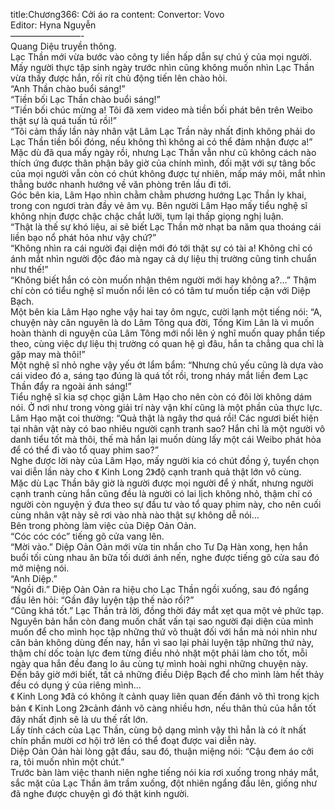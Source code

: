 title:Chương366: Cởi áo ra
content:
Convertor: Vovo<br>Editor: Hyna Nguyễn<br>————————-<br>Quang Diệu truyền thông.<br>Lạc Thần mới vừa bước vào công ty liền hấp dẫn sự chú ý của mọi người.<br>Mấy người thực tập sinh ngày trước nhìn cũng không muốn nhìn Lạc Thần vừa thấy được hắn, rối rít chủ động tiến lên chào hỏi.<br>“Anh Thần chào buổi sáng!”<br>“Tiền bối Lạc Thần chào buổi sáng!”<br>“Tiền bối chúc mừng a! Tôi đã xem video mà tiền bối phát bên trên Weibo thật sự là quá tuấn tú rồi!”<br>“Tôi cảm thấy lần này nhân vật Lâm Lạc Trần này nhất định không phải do Lạc Thần tiền bối đóng, nếu không thì không ai có thể đảm nhận được a!”<br>Mặc dù đã qua mấy ngày rồi, nhưng Lạc Thần vẫn như cũ không cách nào thích ứng được thân phận bây giờ của chính mình, đối mặt với sự tâng bốc của mọi người vẫn còn có chút không được tự nhiên, mấp máy môi, mắt nhìn thẳng bước nhanh hướng về văn phòng trên lầu đi tới.<br>Góc bên kia, Lâm Hạo nhìn chằm chằm phương hướng Lạc Thần ly khai, trong con ngươi tràn đầy vẻ âm vụ. Bên người Lâm Hạo mấy tiểu nghệ sĩ không nhịn được chậc chậc chắt lưỡi, tụm lại thấp giọng nghị luận.<br>“Thật là thế sự khó liệu, ai sẽ biết Lạc Thần mờ nhạt ba năm qua thoáng cái liền bạo nổ phát hỏa như vậy chứ?”<br>“Không nhìn ra cái người đại diện mới đó tới thật sự có tài a! Không chỉ có ánh mắt nhìn người độc đáo mà ngay cả dự liệu thị trường cũng tinh chuẩn như thế!”<br>“Không biết hắn có còn muốn nhận thêm người mới hay không a?…” Thậm chí còn có tiểu nghệ sĩ muốn nổi lên có có tâm tư muốn tiếp cận với Diệp Bạch.<br>Một bên kia Lâm Hạo nghe vậy hai tay ôm ngực, cười lạnh một tiếng nói: “A, chuyện này căn nguyên là do Lâm Tông qua đời, Tống Kim Lân là vì muốn hoàn thành di nguyện của Lâm Tông mới nổi lên ý nghĩ muốn quay phần tiếp theo, cùng việc dự liệu thị trường có quan hệ gì đâu, hắn ta chẳng qua chỉ là gặp may mà thôi!”<br>Một nghệ sĩ nhỏ nghe vậy yếu ớt lẩm bẩm: “Nhưng chủ yếu cũng là dựa vào cái video đó a, sáng tạo đúng là quá tốt rồi, trong nháy mắt liền đem Lạc Thần đẩy ra ngoài ánh sáng!”<br>Tiểu nghệ sĩ kia sợ chọc giận Lâm Hạo cho nên còn có đôi lời không dám nói. Ở nơi như trong vòng giải trí này vận khí cũng là một phần của thực lực.<br>Lâm Hạo mặt coi thường: “Quả thật là ngây thơ quá rồi! Các ngươi biết hiện tại nhân vật này có bao nhiêu người cạnh tranh sao? Hắn chỉ là một người vô danh tiểu tốt mà thôi, thế mà hắn lại muốn dùng lấy một cái Weibo phát hỏa để có thể đi vào tổ quay phim sao?”<br>Nghe được lời này của Lâm Hạo, mấy người kia có chút đồng ý, tuyển chọn vai diễn lần này cho 《 Kinh Long 2》độ cạnh tranh quả thật lớn vô cùng.<br>Mặc dù Lạc Thần bây giờ là người được mọi người để ý nhất, nhưng người cạnh tranh cùng hắn cũng đều là người có lai lịch không nhỏ, thậm chí có người còn nguyện ý đưa theo sự đầu tư vào tổ quay phim này, cho nên cuối cùng nhân vật này sẽ rơi vào nhà nào thật sự không dễ nói…<br>Bên trong phòng làm việc của Diệp Oản Oản.<br>“Cóc cóc cóc” tiếng gõ cửa vang lên.<br>“Mời vào.” Diệp Oản Oản mới vừa tin nhắn cho Tư Dạ Hàn xong, hẹn hắn buổi tối cùng nhau ăn bữa tối dưới ánh nến, nghe được tiếng gõ cửa sau đó mở miệng nói.<br>“Anh Diệp.”<br>“Ngồi đi.” Diệp Oản Oản ra hiệu cho Lạc Thần ngồi xuống, sau đó ngẩng đầu lên hỏi: “Gần đây luyện tập thế nào rồi?”<br>“Cũng khá tốt.” Lạc Thần trả lời, đồng thời đáy mắt xẹt qua một vẻ phức tạp.<br>Nguyên bản hắn còn đang muốn chất vấn tại sao người đại diện của mình muốn để cho mình học tập những thứ võ thuật đối với hắn mà nói nhìn như căn bản không dùng đến nay, hắn vì sao lại phải luyện tập những thứ này, thậm chí dốc toàn lực đem từng điều nhỏ nhặt một phải làm cho tốt, mỗi ngày qua hắn đều đang lo âu cùng tự mình hoài nghi những chuyện này.<br>Đến bây giờ mới biết, tất cả những điều Diệp Bạch để cho mình làm hết thảy đều có dụng ý của riêng mình…<br>《 Kinh Long 》đã có không ít cảnh quay liên quan đến đánh võ thì trong kịch bản 《 Kinh Long 2》cảnh đánh võ càng nhiều hơn, nếu thân thủ của hắn tốt đây nhất định sẽ là ưu thế rất lớn.<br>Lấy tính cách của Lạc Thần, cùng bộ dạng mình vậy thì hẳn là có ít nhất chín phần mười cơ hội trở lên có thể đoạt được vai diễn này.<br>Diệp Oản Oản hài lòng gật đầu, sau đó, thuận miệng nói: “Cậu đem áo cởi ra, tôi muốn nhìn một chút.”<br>Trước bàn làm việc thanh niên nghe tiếng nói kia rơi xuống trong nháy mắt, sắc mặt của Lạc Thần âm trầm xuống, đột nhiên ngẩng đầu lên, giống như đã nghe được chuyện gì đó thật kinh người.